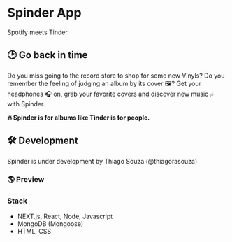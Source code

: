 # Spinder App

Spotify meets Tinder.

## :clock2: Go back in time 

Do you miss going to the record store to shop for some new Vinyls? Do you remember the feeling of judging an album by its cover :framed_picture:? Get your headphones :headphones: on, grab your favorite covers and discover new music :notes: with Spinder.

**:fire: Spinder is for albums like Tinder is for people.**

## :hammer_and_wrench: Development 

Spinder is under development by Thiago Souza (@thiagorasouza)

### :earth_americas: Preview 



### Stack

- NEXT.js, React, Node, Javascript
- MongoDB (Mongoose)
- HTML, CSS
